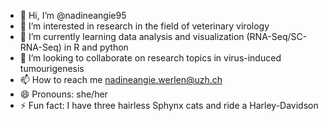 - 👋 Hi, I’m @nadineangie95
- 👀 I’m interested in research in the field of veterinary virology
- 🌱 I’m currently learning data analysis and visualization (RNA-Seq/SC-RNA-Seq) in R and python 
- 💞️ I’m looking to collaborate on research topics in virus-induced tumourigenesis
- 📫 How to reach me nadineangie.werlen@uzh.ch
- 😄 Pronouns: she/her
- ⚡ Fun fact: I have three hairless Sphynx cats and ride a Harley-Davidson

<!---
nadineangie95/nadineangie95 is a ✨ special ✨ repository because its `README.md` (this file) appears on your GitHub profile.
You can click the Preview link to take a look at your changes.
--->
